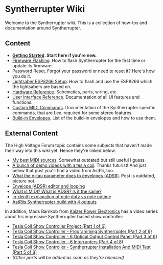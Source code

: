 # Syntherrupter Wiki

Welcome to the Syntherrupter wiki. This is a collection of how-tos and documentation around Syntherrupter. 

## Content

* **[Getting Started](Getting%20Started.md#readme). Start here if you're new.** 
* [Firmware Flashing](Firmware%20Flashing.md#readme). How to flash Syntherrupter for the first time or update its firmware.
* [Password Reset](Password%20Reset.md#readme). Forgot your password or need to reset it? Here's how you do it.
* [Lightsaber ESP8266 Setup](Lightsaber%20ESP8266%20Setup.md#readme). How to flash and use the ESP8266 which the lightsabers are based on.
* [Hardware Reference](HW/README.md#readme). Schematics, parts, wiring, etc.
* [User Interface Reference](UI/README.md#readme). Documentation of all UI features and functions.
* [Custom MIDI Commands](Custom%20MIDI%20Commands.md#readme). Documentation of the Syntherrupter specific commands, that are f.ex. required for some stereo features.
* [Build-in Envelopes](Envelopes.md#readme). List of the build-in envelopes and how to use them.

## External Content

The High Voltage Forum topic contains some subjects that haven't made their way into this wiki yet. Hence they're linked below. 

* [My best MIDI sources](https://highvoltageforum.net/index.php?topic=1020.msg8661#msg8661). Somewhat outdated but still useful I guess.
* [A bunch of demo videos with a tesla coil](https://highvoltageforum.net/index.php?topic=1020.msg9299#msg9299). Thanks futurist! And just below that post you'll find a video from AstRii, too.
* [What the n-tau parameter does to envelopes (ADSR)](https://highvoltageforum.net/index.php?topic=1020.msg8850#msg8850). Post is outdated, picture not.
* [Envelope (ADSR) editor and looping](https://highvoltageforum.net/index.php?topic=1020.msg9082#msg9082)
* [What is MIDI? What is ADSR? Is it the same?](https://highvoltageforum.net/index.php?topic=1020.msg9120#msg9120)
* [In-depth explanation of note duty vs note ontime](https://highvoltageforum.net/index.php?topic=1020.msg8564#msg8564)
* [AstRiis Syntherrupter build with 4 outputs](https://highvoltageforum.net/index.php?topic=1267.msg9292#msg9292)

In addition, Mads Barnkob from [Kaizer Power Electronics](https://kaizerpowerelectronics.dk/) has a video series about his impressive Syntherrupter based show controller:

* [Tesla Coil Show Controller Project (Part 1 of 6)](https://www.youtube.com/watch?v=Ad2129sZv6w)
* [Tesla Coil Show Controller - Programming Syntherrupter (Part 2 of 6)](https://www.youtube.com/watch?v=jQZj8DPNvJg)
* [Tesla Coil Show Controller - 6 Optical Output Control Panel (Part 3 of 6)](https://www.youtube.com/watch?v=DCFt82_SrNI)
* [Tesla Coil Show Controller - 6 Interrupters (Part 4 of 8)](https://www.youtube.com/watch?v=pOEmQ9KFFWY)
* [Tesla Coil Show Controller - Syntherrupter Installation And MIDI Test (Part 5 of 8)](https://www.youtube.com/watch?v=JB4-n_mJty4)
* *(Other parts will be added as soon as they're released)*
